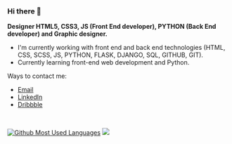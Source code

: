 ### Hi there 👋

**Designer HTML5, CSS3, JS (Front End developer), PYTHON (Back End developer) and Graphic designer.**

- I'm currently working with front end and back end technologies (HTML, CSS, SCSS, JS, PYTHON, FLASK, DJANGO, SQL, GITHUB, GIT).
- Currently learning front-end web development and Python.

Ways to contact me:
- <a href="mailto:mrabiee175@gmail.com">Email</a>
- <a href="https://www.linkedin.com/in/mohammad-mahdi-rabiei-21912b336?trk=contact-info">LinkedIn</a>
- <a href="https://dribbble.com/Mahdi_Rabiee">Dribbble</a>

<br>

[![Github Most Used Languages](https://github-readme-stats.vercel.app/api/top-langs/?username=Mhadi-1382&layout=compact&theme=dark&hide_border=false&include_all_commits=true&count_private=false)](https://github.com/Mhadi-1382/github-readme-stats)
![](https://github-readme-stats.vercel.app/api?username=Mhadi-1382&theme=dark&hide_border=false&include_all_commits=true&count_private=false)
